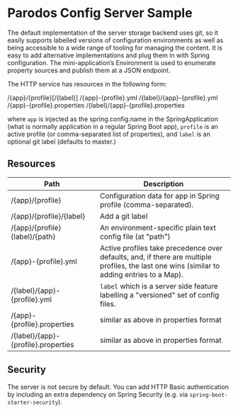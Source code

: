 # Parodos Config Server Sample

The default implementation of the server storage backend uses git, so it easily supports labelled versions of configuration environments as well as being accessible to a wide range of tooling for managing the content.
It is easy to add alternative implementations and plug them in with Spring configuration.
The mini-application’s Environment is used to enumerate property sources and publish them at a JSON endpoint.

The HTTP service has resources in the following form:

/{app}/{profile}[/{label}]
/{app}-{profile}.yml
/{label}/{app}-{profile}.yml
/{app}-{profile}.properties
/{label}/{app}-{profile}.properties

where `app` is injected as the spring.config.name in the SpringApplication (what is normally application in a regular Spring Boot app), `profile` is an active profile (or comma-separated list of properties), and `label` is an optional git label (defaults to master.)

## Resources

| Path             | Description  |
|------------------|--------------|
| /{app}/{profile} | Configuration data for app in Spring profile (comma-separated).|
| /{app}/{profile}/{label} | Add a git label |
| /{app}/{profile}{label}/{path} | An environment-specific plain text config file (at "path") |
| /{app}-{profile}.yml | Active profiles take precedence over defaults, and, if there are multiple profiles, the last one wins (similar to adding entries to a Map). |
| /{label}/{app}-{profile}.yml | `label` which is a server side feature labelling a "versioned" set of config files. |
| /{app}-{profile}.properties | similar as above in properties format | 
| /{label}/{app}-{profile}.properties | similar as above in properties format | 

## Security

The server is not secure by default. You can add HTTP Basic
authentication by including an extra dependency on Spring Security
(e.g. via `spring-boot-starter-security`).

